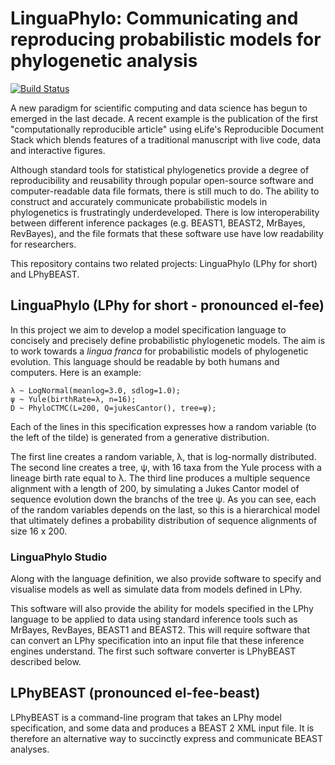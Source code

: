 # LinguaPhylo: Communicating and reproducing probabilistic models for phylogenetic analysis

[![Build Status](https://travis-ci.org/alexeid/linguaPhylo.svg?branch=master)](https://travis-ci.org/alexeid/linguaPhylo)

A new paradigm for scientific computing and data science has begun to emerged in the last decade. A recent example is the publication of the first "computationally reproducible article" using eLife's Reproducible Document Stack which blends features of a traditional manuscript with live code, data and interactive figures.

Although standard tools for statistical phylogenetics provide a degree of reproducibility and reusability through popular open-source software and computer-readable data file formats, there is still much to do. The ability to construct and accurately communicate probabilistic models in phylogenetics is frustratingly underdeveloped. There is low interoperability between different inference packages (e.g. BEAST1, BEAST2, MrBayes, RevBayes), and the file formats that these software use have low readability for researchers.

This repository contains two related projects: LinguaPhylo (LPhy for short) and LPhyBEAST.

## LinguaPhylo (LPhy for short - pronounced el-fee)

In this project we aim to develop a model specification language to concisely and precisely define probabilistic phylogenetic models. The aim is to work towards a _lingua franca_ for probabilistic models of phylogenetic evolution. This language should be readable by both humans and computers. Here is an example:

```
λ ~ LogNormal(meanlog=3.0, sdlog=1.0);
ψ ~ Yule(birthRate=λ, n=16);
D ~ PhyloCTMC(L=200, Q=jukesCantor(), tree=ψ);
```

Each of the lines in this specification expresses how a random variable (to the left of the tilde) is generated from a generative distribution.

The first line creates a random variable, λ, that is log-normally distributed. The second line creates a tree, ψ, with 16 taxa from the Yule process with a lineage birth rate equal to λ. The third line produces a multiple sequence alignment with a length of 200, by simulating a Jukes Cantor model of sequence evolution down the branchs of the tree ψ. As you can see, each of the random variables depends on the last, so this is a hierarchical model that ultimately defines a probability distribution of sequence alignments of size 16 x 200.

### LinguaPhylo Studio

Along with the language definition, we also provide software to specify and visualise models as well as simulate data from models defined in LPhy. 

This software will also provide the ability for models specified in the LPhy language to be applied to data using standard inference tools such as MrBayes, RevBayes, BEAST1 and BEAST2. This will require software that can convert an LPhy specification into an input file that these inference engines understand. The first such software converter is LPhyBEAST described below.

## LPhyBEAST (pronounced el-fee-beast)

LPhyBEAST is a command-line program that takes an LPhy model specification, and some data and produces a BEAST 2 XML input file.
It is therefore an alternative way to succinctly express and communicate BEAST analyses.
